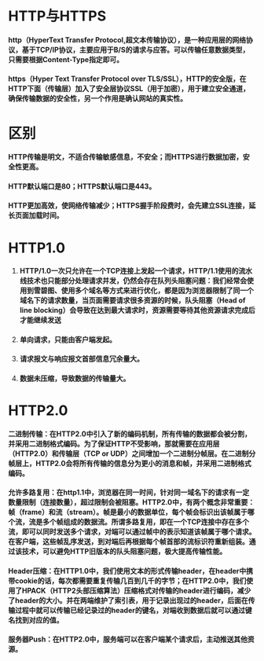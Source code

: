 # HTTP与HTTPS

#### http（HyperText Transfer Protocol,超文本传输协议），是一种应用层的网络协议，基于TCP/IP协议，主要应用于B/S的请求与应答。可以传输任意数据类型，只需要根据Content-Type指定即可。

#### https（Hyper Text Transfer Protocol over TLS/SSL），HTTP的安全版，在HTTP下面（传输层）加入了安全层协议SSL（用于加密），用于建立安全通道，确保传输数据的安全性，另一个作用是确认网站的真实性。

# 区别

#### HTTP传输是明文，不适合传输敏感信息，不安全；而HTTPS进行数据加密，安全性更高。

#### HTTP默认端口是80；HTTPS默认端口是443。

#### HTTP更加高效，使网络传输减少；HTTPS握手阶段费时，会先建立SSL连接，延长页面加载时间。



# HTTP1.0

1. #### HTTP/1.0一次只允许在一个TCP连接上发起一个请求，HTTP/1.1使用的流水线技术也只能部分处理请求并发，仍然会存在队列头阻塞问题：我们经常会使用到雪碧图、使用多个域名等方式来进行优化，都是因为浏览器限制了同一个域名下的请求数量，当页面需要请求很多资源的时候，队头阻塞（Head of line blocking）会导致在达到最大请求时，资源需要等待其他资源请求完成后才能继续发送

2. #### 单向请求，只能由客户端发起。

3. #### 请求报文与响应报文首部信息冗余量大。

4. #### 数据未压缩，导致数据的传输量大。

# HTTP2.0

#### 二进制传输：在HTTP2.0中引入了新的编码机制，所有传输的数据都会被分割，并采用二进制格式编码。为了保证HTTP不受影响，那就需要在应用层（HTTP2.0）和传输层（TCP or UDP）之间增加一个二进制分帧层。在二进制分帧层上，HTTP2.0会将所有传输的信息分为更小的消息和帧，并采用二进制格式编码。

#### 允许多路复用：在http1.1中，浏览器在同一时间，针对同一域名下的请求有一定数量限制（连接数量），超过限制会被阻塞。HTTP2.0中，有两个概念非常重要：帧（frame）和流（stream）。帧是最小的数据单位，每个帧会标识出该帧属于哪个流，流是多个帧组成的数据流。所谓多路复用，即在一个TCP连接中存在多个流，即可以同时发送多个请求，对端可以通过帧中的表示知道该帧属于哪个请求。在客户端，这些帧乱序发送，到对端后再根据每个帧首部的流标识符重新组装。通过该技术，可以避免HTTP旧版本的队头阻塞问题，极大提高传输性能。

#### Header压缩：在HTTP1.0中，我们使用文本的形式传输header，在header中携带cookie的话，每次都需要重复传输几百到几千的字节；在HTTP2.0中，我们使用了HPACK（HTTP2头部压缩算法）压缩格式对传输的header进行编码，减少了header的大小。并在两端维护了索引表，用于记录出现过的header，后面在传输过程中就可以传输已经记录过的header的键名，对端收到数据后就可以通过键名找到对应的值。

#### 服务器Push：在HTTP2.0中，服务端可以在客户端某个请求后，主动推送其他资源。

